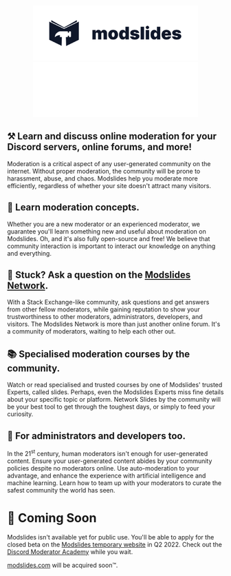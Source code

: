 <!--
  We meet again! We are sorry for the inconvenience caused if both images below appear.
  If this is the case, please open an issue in the modslides/.github GitHub repository.
  However, please do not make an issue if this is only appearing on your local machine.

  https://github.com/modslides/.github/issues/new?title=README.md%3A%20Both%20logomark%20images%20appears%20on%20%5Bplatform%20here%20(e.g.%20npm%2C%20deno%2Fx)%5D
-->

<p align="center">
  <a href="https://modslides.netlify.app/#gh-light-mode-only" target="_blank">
    <img src="https://github.com/modslides/.github/blob/main/logomarks/logomark-dark.svg" alt="Modslides" width="384" height="128" style="width: 384px; height: 128px;">
  </a>
  <a href="https://modslides.netlify.app/#gh-dark-mode-only" target="_blank">
    <img src="https://github.com/modslides/.github/blob/main/logomarks/logomark-light.svg" alt="Modslides" width="384" height="128" style="width: 384px; height: 128px;">
  </a>
</p>

## ⚒️ Learn and discuss online moderation for your Discord servers, online forums, and more!

Moderation is a critical aspect of any user-generated community on the internet. Without proper moderation, the community will be prone to harassment, abuse, and chaos. Modslides help you moderate more efficiently, regardless of whether your site doesn't attract many visitors.

## 📝 Learn moderation concepts.

Whether you are a new moderator or an experienced moderator, we guarantee you'll learn something new and useful about moderation on Modslides. Oh, and it's also fully open-source and free! We believe that community interaction is important to interact our knowledge on anything and everything.

## 🤔 Stuck? Ask a question on the [Modslides Network](https://modslides.netlify.app/network).

With a Stack Exchange-like community, ask questions and get answers from other fellow moderators, while gaining reputation to show your trustworthiness to other moderators, administrators, developers, and visitors. The Modslides Network is more than just another online forum. It's a community of moderators, waiting to help each other out.

## 📚 Specialised moderation courses by the community.

Watch or read specialised and trusted courses by one of Modslides' trusted Experts, called slides. Perhaps, even the Modslides Experts miss fine details about your specific topic or platform. Network Slides by the community will be your best tool to get through the toughest days, or simply to feed your curiosity.

## 🔧 For administrators and developers too.

In the 21<sup>st</sup> century, human moderators isn't enough for user-generated content. Ensure your user-generated content abides by your community policies despite no moderators online. Use auto-moderation to your advantage, and enhance the experience with artificial intelligence and machine learning. Learn how to team up with your moderators to curate the safest community the world has seen.

# 👀 Coming Soon

Modslides isn't available yet for public use. You'll be able to apply for the closed beta on the [Modslides temporary website](https://modslides.netlify.app/) in Q2 2022. Check out the [Discord Moderator Academy](https://discord.com/moderation) while you wait.

[modslides.com](https://modslides.com/) will be acquired soon™.
